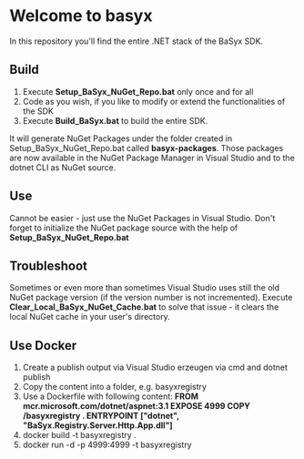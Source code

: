 ﻿# Welcome to basyx
In this repository you'll find the entire .NET stack of the BaSyx SDK.

## Build
1. Execute **Setup_BaSyx_NuGet_Repo.bat** only once and for all
2. Code as you wish, if you like to modify or extend the functionalities of the SDK
3. Execute **Build_BaSyx.bat** to build the entire SDK. 

It will generate NuGet Packages under the folder created in Setup_BaSyx_NuGet_Repo.bat called **basyx-packages**. Those packages are now available in the NuGet Package Manager in Visual Studio and to the dotnet CLI as NuGet source.

## Use
Cannot be easier - just use the NuGet Packages in Visual Studio. Don't forget to  initialize the NuGet package source with the help of **Setup_BaSyx_NuGet_Repo.bat**

## Troubleshoot
Sometimes or even more than sometimes Visual Studio uses still the old NuGet package version (if the version number is not incremented). Execute **Clear_Local_BaSyx_NuGet_Cache.bat** to solve that issue - it clears the local NuGet cache in your user's directory.

## Use Docker
1.	Create a publish output via Visual Studio erzeugen via cmd and dotnet publish
2.	Copy the content into a folder, e.g. basyxregistry
3.	Use a Dockerfile with following content:
		**FROM mcr.microsoft.com/dotnet/aspnet:3.1
		EXPOSE 4999
		COPY /basyxregistry .
		ENTRYPOINT ["dotnet", "BaSyx.Registry.Server.Http.App.dll"]**
4.	docker build -t basyxregistry .
5.	docker run -d -p 4999:4999 -t basyxregistry
